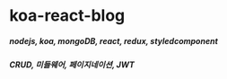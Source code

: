 # koa-react-blog

##### nodejs, koa, mongoDB, react, redux, styledcomponent

##### CRUD, 미들웨어, 페이지네이션, JWT
